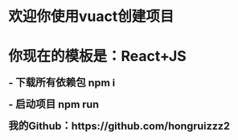 <h1>欢迎你使用vuact创建项目</h1>
<h1>你现在的模板是：React+JS</h1>

<strong style="font-size:20px">- 下载所有依赖包 npm i</strong>

<strong style="font-size:20px">- 启动项目 npm run</strong>

<strong style="font-size:20px">
我的Github：https://github.com/hongruizzz2
</strong>